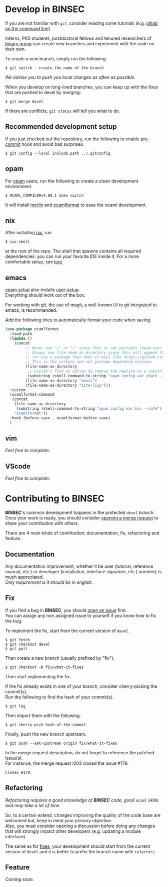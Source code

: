# Develop in BINSEC

If you are not familiar with `git`, consider reading some tutorials
(e.g. [gitlab on the command line](https://docs.gitlab.com/ee/gitlab-basics/start-using-git.html)).

Interns, PhD students, postdoctoral fellows and tenured researchers of 
[binary group](https://git.frama-c.com/binary) can create new branches
and experiment with the code on their own.

To create a new branch, simply run the following.
```console
$ git switch --create the-name-of-the-branch
```
*We advise you to push you local changes as often as possible.* 

When you develop on long-lived branches, you can keep up with the fixes that are pushed to devel by merging:
```console
$ git merge devel
```
If there are conflicts, `git status` will tell you what to do.

## Recommended development setup

If you just checked out the repository, run the following to enable
[pre-commit](utils/pre-commit) hook and avoid bad surprises.
```console
$ git config --local include.path ../.gitconfig
```

opam
-
For [opam](https://opam.ocaml.org/) users, run the following to create
a clean development environment.
```console
$ OCAML_COMPILER=4.08.1 make switch
```
It will install [merlin](https://github.com/ocaml/merlin) and
[ocamlformat](https://github.com/ocaml-ppx/ocamlformat) to ease the
ocaml development.

nix
-
After installing [nix](https://nixos.org/manual/nix/stable/installation/installing-binary.html?highlight=install%20daemon#multi-user-installation), run
```console
$ nix-shell
```
at the root of the repo. The shell that spawns contains all required dependencies: you can run your favorite IDE inside it.
For a more comfortable setup, see [lorri](https://github.com/nix-community/lorri/)

emacs
-
[opam setup](#opam) also installs
[user-setup](https://github.com/ocaml-opam/opam-user-setup).  
Everything should work out of the box.

For working with git, the use of [magit](https://magit.vc/), a well-known UI to git integrated to emacs, is recommended.

Add the following lines to automatically format your code when saving.
```lisp
(use-package ocamlformat
  :load-path
  (lambda ()
    (concat
         ;; Never use "/" or "\" since this is not portable (opam-user-setup does this though)
         ;; Always use file-name-as-directory since this will append the correct separator if needed
         ;; (or use a package that does it well like https://github.com/rejeep/f.el)
         ;; This is the verbose and not package depending version:
         (file-name-as-directory
          ;; Couldn't find an option to remove the newline so a substring is needed
          (substring (shell-command-to-string "opam config var share --safe") 0 -1))
         (file-name-as-directory "emacs")
         (file-name-as-directory "site-lisp")))
  :custom
  (ocamlformat-command
   (concat
    (file-name-as-directory
     (substring (shell-command-to-string "opam config var bin --safe") 0 -1))
    "ocamlformat"))
  :hook (before-save . ocamlformat-before-save)
  )
```

vim
-
*Feel free to complete.*

VScode
-
*Feel free to complete.*

# Contributing to BINSEC

**BINSEC**'s common development happens in the protected `devel` branch.  
Once your work is ready, you should consider
[opening a merge request](https://git.frama-c.com/binary/binsec/-/merge_requests/new)
to share your contribution with others.

There are 4 main kinds of contribution:
documentation, fix, refactoring and feature.

## Documentation

Any documentation improvement, whether it be user
(tutorial, reference manual, etc.) or developer
(installation, interface signature, etc.)
oriented, is much appreciated.  
*Only requirement is it should be in english.*

## Fix

If you find a bug in **BINSEC**, you should
[open an issue](https://git.frama-c.com/binary/binsec/-/issues/new) first.  
You can assign any non assigned issue to yourself if you know how to fix
the bug.

To implement the fix, start from the current version of `devel`.
```console
$ git fetch
$ git checkout devel
$ git pull
```
Then create a new branch (usually prefixed by "fix").
```console
$ git checkout -b fix/what-it-fixes
```
Then start implementing the fix.

If the fix already exists in one of your branch, consider cherry-picking the
commit(s).  
Run the following to find the hash of your commit(s).
```console
$ git log
```
Then import them with the following.
```console
$ git cherry-pick hash-of-the-commit
```
Finally, push the new branch upstream.
```console
$ git push --set-upstream origin fix/what-it-fixes
```
In the merge request description, do not forget to reference the patched
issue(s).  
For instance, the merge request !203 closed the issue #179.
```text
Closes #179.
```

## Refactoring

*Refactoring requires a good knowledge of **BINSEC** code, good `ocaml` skills
and may take a lot of time.*

So, to a certain extend, changes improving the quality of the code base
are welcomed but, keep in mind your primary objective.  
Also, you must consider opening a discussion before doing any changes that will
strongly impact other developers (e.g. updating a module interface).

The same as for [fixes](#fix), your development should start from the
current version of `devel` and it is better to prefix the branch name with
`refactor/`.

## Feature

*Coming soon.*
